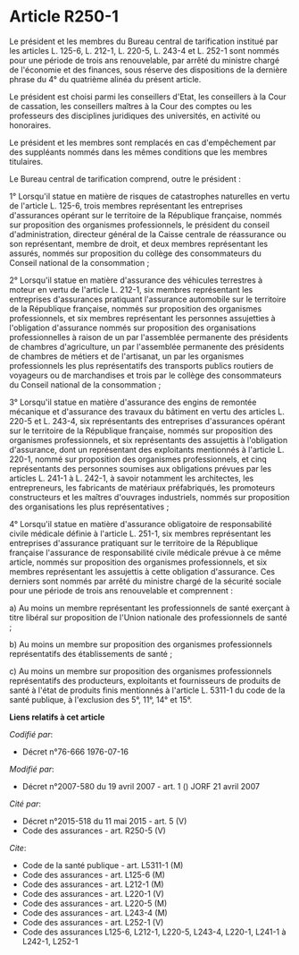 # Article R250-1

Le président et les membres du Bureau central de tarification institué par les articles L. 125-6, L. 212-1, L. 220-5, L.
243-4 et L. 252-1 sont nommés pour une période de trois ans renouvelable, par arrêté du ministre chargé de l'économie et des
finances, sous réserve des dispositions de la dernière phrase du 4° du quatrième alinéa du présent article.

Le président est choisi parmi les conseillers d'Etat, les conseillers à la Cour de cassation, les conseillers maîtres à la
Cour des comptes ou les professeurs des disciplines juridiques des universités, en activité ou honoraires.

Le président et les membres sont remplacés en cas d'empêchement par des suppléants nommés dans les mêmes conditions que les
membres titulaires.

Le Bureau central de tarification comprend, outre le président :

1° Lorsqu'il statue en matière de risques de catastrophes naturelles en vertu de l'article L. 125-6, trois membres
représentant les entreprises d'assurances opérant sur le territoire de la République française, nommés sur proposition des
organismes professionnels, le président du conseil d'administration, directeur général de la Caisse centrale de réassurance
ou son représentant, membre de droit, et deux membres représentant les assurés, nommés sur proposition du collège des
consommateurs du Conseil national de la consommation ;

2° Lorsqu'il statue en matière d'assurance des véhicules terrestres à moteur en vertu de l'article L. 212-1, six membres
représentant les entreprises d'assurances pratiquant l'assurance automobile sur le territoire de la République française,
nommés sur proposition des organismes professionnels, et six membres représentant les personnes assujetties à l'obligation
d'assurance nommés sur proposition des organisations professionnelles à raison de un par l'assemblée permanente des
présidents de chambres d'agriculture, un par l'assemblée permanente des présidents de chambres de métiers et de l'artisanat,
un par les organismes professionnels les plus représentatifs des transports publics routiers de voyageurs ou de marchandises
et trois par le collège des consommateurs du Conseil national de la consommation ;

3° Lorsqu'il statue en matière d'assurance des engins de remontée mécanique et d'assurance des travaux du bâtiment en vertu
des articles L. 220-5 et L. 243-4, six représentants des entreprises d'assurances opérant sur le territoire de la République
française, nommés sur proposition des organismes professionnels, et six représentants des assujettis à l'obligation
d'assurance, dont un représentant des exploitants mentionnés à l'article L. 220-1, nommé sur proposition des organismes
professionnels, et cinq représentants des personnes soumises aux obligations prévues par les articles L. 241-1 à L. 242-1, à
savoir notamment les architectes, les entrepreneurs, les fabricants de matériaux préfabriqués, les promoteurs constructeurs
et les maîtres d'ouvrages industriels, nommés sur proposition des organisations les plus représentatives ;

4° Lorsqu'il statue en matière d'assurance obligatoire de responsabilité civile médicale définie à l'article L. 251-1, six
membres représentant les entreprises d'assurance pratiquant sur le territoire de la République française l'assurance de
responsabilité civile médicale prévue à ce même article, nommés sur proposition des organismes professionnels, et six membres
représentant les assujettis à cette obligation d'assurance. Ces derniers sont nommés par arrêté du ministre chargé de la
sécurité sociale pour une période de trois ans renouvelable et comprennent :

a) Au moins un membre représentant les professionnels de santé exerçant à titre libéral sur proposition de l'Union nationale
des professionnels de santé ;

b) Au moins un membre sur proposition des organismes professionnels représentatifs des établissements de santé ;

c) Au moins un membre sur proposition des organismes professionnels représentatifs des producteurs, exploitants et
fournisseurs de produits de santé à l'état de produits finis mentionnés à l'article L. 5311-1 du code de la santé publique, à
l'exclusion des 5°, 11°, 14° et 15°.

**Liens relatifs à cet article**

_Codifié par_:

  - Décret n°76-666 1976-07-16

_Modifié par_:

  - Décret n°2007-580 du 19 avril 2007 - art. 1 () JORF 21 avril 2007

_Cité par_:

  - Décret n°2015-518 du 11 mai 2015 - art. 5 (V)
  - Code des assurances - art. R250-5 (V)

_Cite_:

  - Code de la santé publique - art. L5311-1 (M)
  - Code des assurances - art. L125-6 (M)
  - Code des assurances - art. L212-1 (M)
  - Code des assurances - art. L220-1 (V)
  - Code des assurances - art. L220-5 (M)
  - Code des assurances - art. L243-4 (M)
  - Code des assurances - art. L252-1 (V)
  - Code des assurances L125-6, L212-1, L220-5, L243-4, L220-1, L241-1 à L242-1, L252-1

